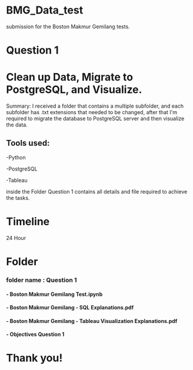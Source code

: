 # BMG_Data_test
submission for the Boston Makmur Gemilang tests.

# Question 1
# Clean up Data, Migrate to PostgreSQL, and Visualize.
Summary: I received a folder that contains a multiple subfolder, and each subfolder has .txt extensions that needed to be changed,
after that I'm required to migrate the database to PostgreSQL server and then visualize the data. 
## Tools used:
-Python

-PostgreSQL

-Tableau

inside the Folder Question 1 contains all details and file required to achieve the tasks.

# Timeline
24 Hour

# Folder
### folder name : Question 1
#### - Boston Makmur Gemilang Test.ipynb
#### - Boston Makmur Gemilang - SQL Explanations.pdf
#### - Boston Makmur Gemilang - Tableau Visualization Explanations.pdf
#### - Objectives Question 1

# Thank you!
